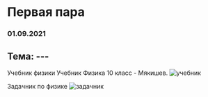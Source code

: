 # Первая пара
### 01.09.2021

## Тема: ---

Учебник физики
Учебник Физика 10 класс - Мякишев.
![учебник](https://1.11klasov.com/uploads/posts/2020-04/thumbs/1586290934_cover_big.jpg "Физика")

Задачник по физике
![задачник](https://my-bookshop.ru/image/1003216673.jpg "Задачник")
